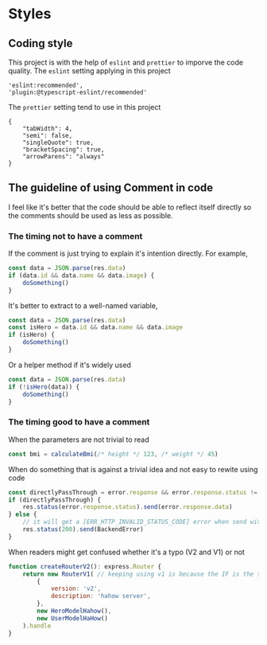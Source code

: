 # Styles

## Coding style

This project is with the help of `eslint` and `prettier` to imporve the code quality.
The `eslint` setting applying in this project

```
'eslint:recommended',
'plugin:@typescript-eslint/recommended'
```

The `prettier` setting tend to use in this project

```
{
    "tabWidth": 4,
    "semi": false,
    "singleQuote": true,
    "bracketSpacing": true,
    "arrowParens": "always"
}
```

## The guideline of using Comment in code

I feel like it's better that the code should be able to reflect itself directly so the comments should be used as less as possible.

### The timing not to have a comment

If the comment is just trying to explain it's intention directly.
For example,

```javascript {.line-numbers}
const data = JSON.parse(res.data)
if (data.id && data.name && data.image) {
    doSomething()
}
```

It's better to extract to a well-named variable,

```javascript {.line-numbers}
const data = JSON.parse(res.data)
const isHero = data.id && data.name && data.image
if (isHero) {
    doSomething()
}
```

Or a helper method if it's widely used

```javascript {.line-numbers}
const data = JSON.parse(res.data)
if (!isHero(data)) {
    doSomething()
}
```

### The timing good to have a comment

When the parameters are not trivial to read

```javascript {.line-numbers}
const bmi = calculateBmi(/* height */ 123, /* weight */ 45)
```

When do something that is against a trivial idea and not easy to rewite using code

```javascript {.line-numbers}
const directlyPassThrough = error.response && error.response.status != 1000
if (directlyPassThrough) {
    res.status(error.response.status).send(error.response.data)
} else {
    // it will get a [ERR_HTTP_INVALID_STATUS_CODE] error when send with status code 1000
    res.status(200).send(BackendError)
}
```

When readers might get confused whether it's a typo (V2 and V1) or not

```javascript {.line-numbers}
function createRouterV2(): express.Router {
    return new RouterV1( // keeping using v1 is because the IF is the same
        {
            version: 'v2',
            description: 'hahow server',
        },
        new HeroModelHahow(),
        new UserModelHaHow()
    ).handle
}
```
